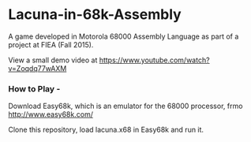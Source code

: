 # Lacuna-in-68k-Assembly
A game developed in Motorola 68000 Assembly Language as part of a project at FIEA (Fall 2015).

View a small demo video at https://www.youtube.com/watch?v=Zoqdq77wAXM

### How to Play - 

Download Easy68k, which is an emulator for the 68000 processor, frmo http://www.easy68k.com/

Clone this repository, load lacuna.x68 in Easy68k and run it.
